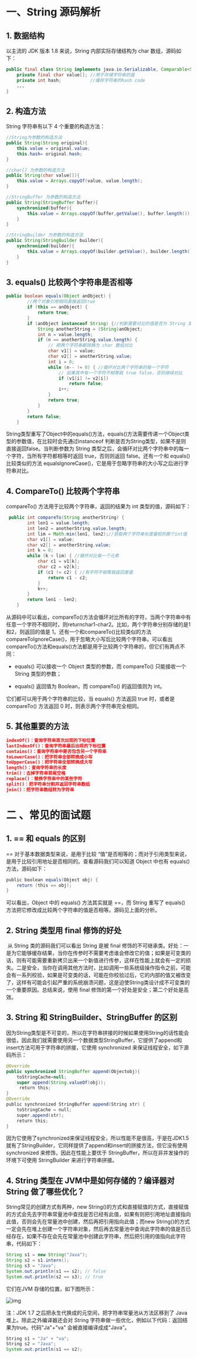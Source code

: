 # 一、String 源码解析 #

## 1. 数据结构 ##

以主流的 JDK 版本 1.8 来说，String 内部实际存储结构为 char 数组，源码如下：

```java
public final class String implements java.io.Serializable, Comparable<String>, CharSequence {
	private final char value[]; //用于存储字符串的值
	private int hash;           //缓存字符串的hash code
	...
}
```

## 2. 构造方法

String 字符串有以下 4 个重要的构造方法：

```java
//String为参数的构造方法
public String(String original){
	this.value = original.value;
	this.hash= original.hash;
}

//char[] 为参数的构造方法
public String(char value[]){
    this.value = Arrays.copyOf(value, value.length);
}

//StringBuffer 为参数的构造方法
public String(StringBuffer buffer){
    synchronized(buffer){
        this.value = Arrays.copyOf(buffer,getValue(), buffer.length());
    }
}

//StringBuilder 为参数的构造方法
public String(StringBuilder builder){
    synchronized(builder){
        this.value = Arrays.copyOf(builder.getValue(), builder.length());
    }
}
```

## 3. equals() 比较两个字符串是否相等

```Java
public boolean equals(Object anObject) {
        //两个对象引用相同直接返回true
        if (this == anObject) {
            return true;
        }
        if (anObject instanceof String) {//判断需要对比的值是否为 String 类型，如果不是则直接返回 false
            String anotherString = (String)anObject;
            int n = value.length;
            if (n == anotherString.value.length) {
                // 把两个字符串都转换为 char 数组对比
                char v1[] = value;
                char v2[] = anotherString.value;
                int i = 0;
                while (n-- != 0) { //循环对比两个字符串的每一个字符
                    // 如果其中有一个字符不相等就 true false，否则继续对比
                    if (v1[i] != v2[i])
                        return false;
                    i++;
                }
                return true;
            }
        }
        return false;
    }
```

​       String类型重写了Object中的equals()方法，equals()方法需要传递一个Object类型的参数值，在比较时会先通过instanceof 判断是否为String类型，如果不是则直接返回false。当判断参数为 String 类型之后，会循环对比两个字符串中的每一个字符，当所有字符都相等时返回 true，否则则返回 false。还有一个和 equals() 比较类似的方法 equalsIgnoreCase()，它是用于忽略字符串的大小写之后进行字符串对比。

## 4. CompareTo() 比较两个字符串

compareTo() 方法用于比较两个字符串，返回的结果为 int 类型的值，源码如下：

```java
 public int compareTo(String anotherString) {
        int len1 = value.length;
        int len2 = anotherString.value.length;
        int lim = Math.min(len1, len2);//获取两个字符串长度最短的那个int值
        char v1[] = value;
        char v2[] = anotherString.value;
        int k = 0;
        while (k < lim) { //循环对比每一个元素
            char c1 = v1[k];
            char c2 = v2[k];
            if (c1 != c2) { //有字符不相等就返回差值
                return c1 - c2;
            }
            k++;
        }
        return len1 - len2;
    }

```

​       从源码中可以看出，compareTo()方法会循环对比所有的字符，当两个字符串中有任意一个字符不相同时，则returnchar1-char2。比如，两个字符串分别存储的是1和2，则返回的值是 1。还有一个和compareTo()比较类似的方法compareToIgnoreCase()，用于忽略大小写后比较两个字符串。可以看出compareTo()方法和equals()方法都是用于比较两个字符串的，但它们有两点不同：

- equals() 可以接收一个 Object 类型的参数，而 compareTo() 只能接收一个 String 类型的参数；

- equals() 返回值为 Boolean，而 compareTo() 的返回值则为 int。


它们都可以用于两个字符串的比较，当 equals() 方法返回 true 时，或者是 compareTo() 方法返回 0 时，则表示两个字符串完全相同。

## 5. 其他重要的方法

```json
indexOf()：查询字符串首次出现的下标位置
lastIndexOf()：查询字符串最后出现的下标位置
contains()：查询字符串中是否包含另一个字符串
toLowerCase()：把字符串全部转换成小写
toUpperCase()：把字符串全部转换成大写
length()：查询字符串的长度
trim()：去掉字符串首尾空格
replace()：替换字符串中的某些字符
split()：把字符串分割并返回字符串数组
join()：把字符串数组转为字符串
```

# 二 、常见的面试题 #

## 1. == 和 equals 的区别

== 对于基本数据类型来说，是用于比较 “值”是否相等的；而对于引用类型来说，是用于比较引用地址是否相同的。查看源码我们可以知道 Object 中也有 equals()  方法，源码如下：

```java
public boolean equals(Object obj) {
    return (this == obj);
}
```

可以看出，Object 中的 equals() 方法其实就是 ==，而 String 重写了 equals() 方法把它修改成比较两个字符串的值是否相等。源码见上面的分析。

## 2. String 类型用 final 修饰的好处

​       从 String 类的源码我们可以看出 String 是被 final 修饰的不可继承类。好处：一是为它能够缓存结果，当你在传参时不需要考虑谁会修改它的值；如果是可变类的话，则有可能需要重新拷贝出来一个新值进行传参，这样在性能上就会有一定的损失。二是安全，当你在调用其他方法时，比如调用一些系统级操作指令之前，可能会有一系列校验，如果是可变类的话，可能在你校验过后，它的内部的值又被改变了，这样有可能会引起严重的系统崩溃问题，这是迫使String类设计成不可变类的一个重要原因。总结来说，使用 final 修饰的第一个好处是安全；第二个好处是高效。

## 3. String 和 StringBuilder、StringBuffer 的区别

因为String类型是不可变的，所以在字符串拼接的时候如果使用String的话性能会很低，因此我们就需要使用另一个数据类型StringBuffer，它提供了append和insert方法可用于字符串的拼接，它使用 synchronized 来保证线程安全，如下源码所示：

```java
@Override
public synchronized StringBuffer append(Objectobj){
	toStringCache=null;
	super append(String.valueOf(obj));
     return this;
}
@Override
public synchronized StringBuffer append(String str) {
    toStringCache = null;
    super.append(str);
    return this;
}
```

因为它使用了synchronized来保证线程安全，所以性能不是很高，于是在JDK1.5就有了StringBuilder，它同样提供了append和insert的拼接方法，但它没有使用 synchronized 来修饰，因此在性能上要优于 StringBuffer，所以在非并发操作的环境下可使用 StringBuilder 来进行字符串拼接。

## 4. String 类型在 JVM中是如何存储的？编译器对 String 做了哪些优化？

String常见的创建方式有两种，new String()的方式和直接赋值的方式，直接赋值的方式会先去字符串常量池中查找是否已经有此值，如果有则把引用地址直接指向此值，否则会先在常量池中创建，然后再把引用指向此值；而new String()的方式一定会先在堆上创建一个字符串对象，然后再去常量池中查询此字符串的值是否已经存在，如果不存在会先在常量池中创建此字符串，然后把引用的值指向此字符串，代码如下：

```java
String s1 = new String("Java");
String s2 = s1.intern();
String s3 = "Java";
System.out.println(s1 == s2); // false
System.out.println(s2 == s3); // true
```

它们在JVM 存储的位置，如下图所示：

![img](https://s0.lgstatic.com/i/image3/M01/0D/BE/Ciqah16RQbaAZ3QkAACUHPvF6fE928.png)

注：JDK 1.7 之后把永生代换成的元空间，把字符串常量池从方法区移到了 Java 堆上。除此之外编译器还会对 String 字符串做一些优化，例如以下代码：返回结果为true。代码"Ja"+"va" 会被直接编译成成"Java"。

```java
String s1 = "Ja" + "va";
String s2 = "Java";
System.out.println(s1 == s2);
```